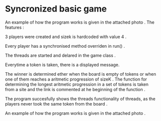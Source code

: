 # Syncronized basic game

An example of how the program works is given in the attached photo .
The features :

3 players were created and sizek is hardcoded with value 4 .

Every player has a synchronised method overriden in run() .

The threads are started and delared in the game class .

Everytime a token is taken, there is a displayed message.

The winner is determined ether when the board is empty of tokens or when one of them reaches a aritmetic progression of sizeK . The function for determining the longest aritmetic progression in a set of tokens is taken from a site and the link is commented at he beginning of the function .

The program succesfully shows the threads functionality of threads, as the players never took the same token from the board .

An example of how the program works is given in the attached photo .
